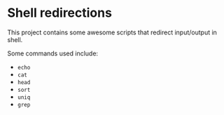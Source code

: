 # Shell redirections

This project contains some awesome scripts that redirect input/output in shell.

Some commands used include:

- `echo`
- `cat`
- `head`
- `sort`
- `uniq`
- `grep`
